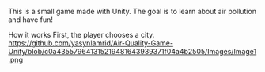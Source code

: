 This is a small game made with Unity.
The goal is to learn about air pollution and have fun!

How it works
First, the player chooses a city.
 https://github.com/yasynlamrid/Air-Quality-Game-Unity/blob/c0a435579641315219481643939371f04a4b2505/Images/Image1.png

